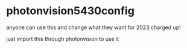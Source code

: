 # photonvision5430config
anyone can use this and change what they want for 2023 charged up!


just import this through photonvision to use it
